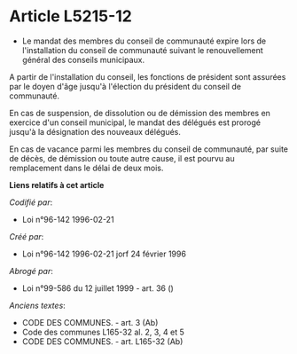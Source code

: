# Article L5215-12

- Le mandat des membres du conseil de communauté expire lors de l'installation du conseil de communauté suivant le
renouvellement général des conseils municipaux.

A partir de l'installation du conseil, les fonctions de président sont assurées par le doyen d'âge jusqu'à l'élection du
président du conseil de communauté.

En cas de suspension, de dissolution ou de démission des membres en exercice d'un conseil municipal, le mandat des délégués
est prorogé jusqu'à la désignation des nouveaux délégués.

En cas de vacance parmi les membres du conseil de communauté, par suite de décès, de démission ou toute autre cause, il est
pourvu au remplacement dans le délai de deux mois.

**Liens relatifs à cet article**

_Codifié par_:

  - Loi n°96-142 1996-02-21

_Créé par_:

  - Loi n°96-142 1996-02-21 jorf 24 février 1996

_Abrogé par_:

  - Loi n°99-586 du 12 juillet 1999 - art. 36 ()

_Anciens textes_:

  - CODE DES COMMUNES. - art. 3 (Ab)
  - Code des communes L165-32 al. 2, 3, 4 et 5
  - CODE DES COMMUNES. - art. L165-32 (Ab)
